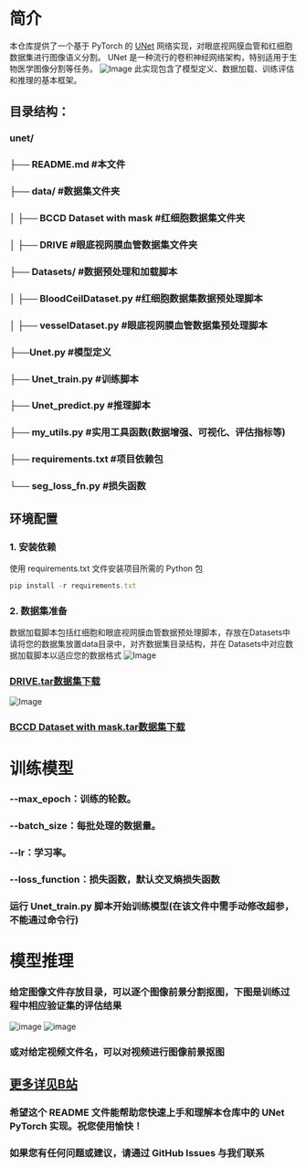 # 简介
本仓库提供了一个基于 PyTorch 的 [UNet](https://arxiv.org/pdf/1505.04597v1) 网络实现，对眼底视网膜血管和红细胞数据集进行图像语义分割。
UNet 是一种流行的卷积神经网络架构，特别适用于生物医学图像分割等任务。
![Image](https://github.com/user-attachments/assets/a25ec80d-9802-4b02-9724-d56f2e2ad8fd)
此实现包含了模型定义、数据加载、训练评估和推理的基本框架。

## 目录结构：
### unet/
### ├── README.md             #本文件
### ├── data/                 #数据集文件夹
### │   ├── BCCD Dataset with mask #红细胞数据集文件夹
### │   ├── DRIVE        #眼底视网膜血管数据集文件夹
### ├── Datasets/               #数据预处理和加载脚本
### │   ├── BloodCeilDataset.py   #红细胞数据集数据预处理脚本
### │   ├── vesselDataset.py    #眼底视网膜血管数据集预处理脚本
### ├──Unet.py           #模型定义
### ├── Unet_train.py              #训练脚本
### ├── Unet_predict.py           #推理脚本
### ├── my_utils.py                #实用工具函数(数据增强、可视化、评估指标等)
### ├── requirements.txt      #项目依赖包
### └── seg_loss_fn.py             #损失函数

## 环境配置
### 1. 安装依赖
使用 requirements.txt 文件安装项目所需的 Python 包
```  JavaScript
pip install -r requirements.txt
```
### 2. 数据集准备
数据加载脚本包括红细胞和眼底视网膜血管数据预处理脚本，存放在Datasets中
请将您的数据集放置data目录中，对齐数据集目录结构，并在 Datasets中对应数据加载脚本以适应您的数据格式
![Image](https://github.com/user-attachments/assets/585b2aa1-ab99-49bc-abaf-30d43a5d4a93)
### [DRIVE.tar数据集下载](https://pan.baidu.com/s/1E90vjqRItNTGjjPmXEQAsQ?pwd=ueye) 




![Image](https://github.com/user-attachments/assets/5df4f01c-f7c2-429d-8031-58d1f2402433)
### [BCCD Dataset with mask.tar数据集下载](https://pan.baidu.com/s/1tKrI1qs6TeKn3iV00oSu-w?pwd=ueye) 

# 训练模型

### --max_epoch：训练的轮数。
### --batch_size：每批处理的数据量。
### --lr：学习率。
### --loss_function：损失函数，默认交叉熵损失函数
### 运行 Unet_train.py 脚本开始训练模型(在该文件中需手动修改超参，不能通过命令行)

# 模型推理
### 给定图像文件存放目录，可以逐个图像前景分割抠图，下图是训练过程中相应验证集的评估结果

![image](https://github.com/user-attachments/assets/6b498a11-de93-4099-bbd3-8f238b390644)
![image](https://github.com/user-attachments/assets/9f420e80-7fb0-4e0a-af34-2fd17ce8d316)


### 或对给定视频文件名，可以对视频进行图像前景抠图

## [更多详见B站](https://www.bilibili.com/video/BV1xP6LYoE6x/?vd_source=38cfb9337bd66ed55074fc447ec9837d)
### 希望这个 README 文件能帮助您快速上手和理解本仓库中的 UNet PyTorch 实现。祝您使用愉快！
### 如果您有任何问题或建议，请通过 GitHub Issues 与我们联系

